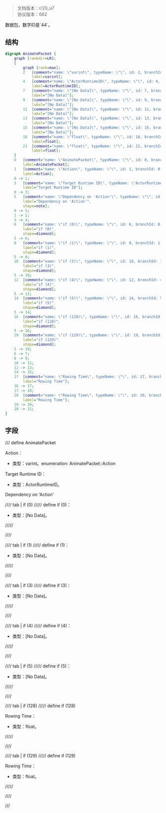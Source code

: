 # <!-- md:samp AnimatePacket -->

> 文档版本：r/20_u7<br/>协议版本：662

<!-- md:samp AnimatePacket -->数据包，数字ID是`44`。

## 结构

```dot
digraph AnimatePacket {
	graph [rankdir=LR];
	{
		graph [rank=max];
		2	[comment="name: \"varint\", typeName: \"\", id: 2, branchId: 0, recurseId: -1, attributes: 512, notes: \"\"",
			label=varint];
		4	[comment="name: \"ActorRuntimeID\", typeName: \"\", id: 4, branchId: 0, recurseId: -1, attributes: 512, notes: \"\"",
			label=ActorRuntimeID];
		7	[comment="name: \"[No Data]\", typeName: \"\", id: 7, branchId: 0, recurseId: -1, attributes: 512, notes: \"\"",
			label="[No Data]"];
		9	[comment="name: \"[No Data]\", typeName: \"\", id: 9, branchId: 0, recurseId: -1, attributes: 512, notes: \"\"",
			label="[No Data]"];
		11	[comment="name: \"[No Data]\", typeName: \"\", id: 11, branchId: 0, recurseId: -1, attributes: 512, notes: \"\"",
			label="[No Data]"];
		13	[comment="name: \"[No Data]\", typeName: \"\", id: 13, branchId: 0, recurseId: -1, attributes: 512, notes: \"\"",
			label="[No Data]"];
		15	[comment="name: \"[No Data]\", typeName: \"\", id: 15, branchId: 0, recurseId: -1, attributes: 512, notes: \"\"",
			label="[No Data]"];
		18	[comment="name: \"float\", typeName: \"\", id: 18, branchId: 0, recurseId: -1, attributes: 512, notes: \"\"",
			label=float];
		21	[comment="name: \"float\", typeName: \"\", id: 21, branchId: 0, recurseId: -1, attributes: 512, notes: \"\"",
			label=float];
	}
	0	[comment="name: \"AnimatePacket\", typeName: \"\", id: 0, branchId: 44, recurseId: -1, attributes: 0, notes: \"\"",
		label=AnimatePacket];
	1	[comment="name: \"Action\", typeName: \"\", id: 1, branchId: 0, recurseId: -1, attributes: 0, notes: \"enumeration: AnimatePacket::Action\"",
		label=Action];
	0 -> 1;
	3	[comment="name: \"Target Runtime ID\", typeName: \"ActorRuntimeID\", id: 3, branchId: 0, recurseId: -1, attributes: 256, notes: \"\"",
		label="Target Runtime ID"];
	0 -> 3;
	5	[comment="name: \"Dependency on 'Action'\", typeName: \"\", id: 5, branchId: 0, recurseId: -1, attributes: 2, notes: \"\"",
		label="Dependency on 'Action'",
		shape=note];
	0 -> 5;
	1 -> 2;
	3 -> 4;
	6	[comment="name: \"if (0)\", typeName: \"\", id: 6, branchId: 0, recurseId: -1, attributes: 4, notes: \"\"",
		label="if (0)",
		shape=diamond];
	5 -> 6;
	8	[comment="name: \"if (1)\", typeName: \"\", id: 8, branchId: 1, recurseId: -1, attributes: 4, notes: \"\"",
		label="if (1)",
		shape=diamond];
	5 -> 8;
	10	[comment="name: \"if (3)\", typeName: \"\", id: 10, branchId: 3, recurseId: -1, attributes: 4, notes: \"\"",
		label="if (3)",
		shape=diamond];
	5 -> 10;
	12	[comment="name: \"if (4)\", typeName: \"\", id: 12, branchId: 4, recurseId: -1, attributes: 4, notes: \"\"",
		label="if (4)",
		shape=diamond];
	5 -> 12;
	14	[comment="name: \"if (5)\", typeName: \"\", id: 14, branchId: 5, recurseId: -1, attributes: 4, notes: \"\"",
		label="if (5)",
		shape=diamond];
	5 -> 14;
	16	[comment="name: \"if (128)\", typeName: \"\", id: 16, branchId: 128, recurseId: -1, attributes: 4, notes: \"\"",
		label="if (128)",
		shape=diamond];
	5 -> 16;
	19	[comment="name: \"if (129)\", typeName: \"\", id: 19, branchId: 129, recurseId: -1, attributes: 4, notes: \"\"",
		label="if (129)",
		shape=diamond];
	5 -> 19;
	6 -> 7;
	8 -> 9;
	10 -> 11;
	12 -> 13;
	14 -> 15;
	17	[comment="name: \"Rowing Time\", typeName: \"\", id: 17, branchId: 0, recurseId: -1, attributes: 0, notes: \"\"",
		label="Rowing Time"];
	16 -> 17;
	17 -> 18;
	20	[comment="name: \"Rowing Time\", typeName: \"\", id: 20, branchId: 0, recurseId: -1, attributes: 0, notes: \"\"",
		label="Rowing Time"];
	19 -> 20;
	20 -> 21;
}

```

## 字段

/// define
AnimatePacket

Action：<!-- md:samp varint -->

- 类型：varint。enumeration: AnimatePacket::Action

Target Runtime ID：[<!-- md:samp ActorRuntimeID -->](refs/protocols/types/ActorRuntimeID.md)

- 类型：ActorRuntimeID。

Dependency on 'Action'

//// tab | if (0)
///// define
if (0)：<!-- md:samp [No Data] -->

- 类型：[No Data]。


/////

////

//// tab | if (1)
///// define
if (1)：<!-- md:samp [No Data] -->

- 类型：[No Data]。


/////

////

//// tab | if (3)
///// define
if (3)：<!-- md:samp [No Data] -->

- 类型：[No Data]。


/////

////

//// tab | if (4)
///// define
if (4)：<!-- md:samp [No Data] -->

- 类型：[No Data]。


/////

////

//// tab | if (5)
///// define
if (5)：<!-- md:samp [No Data] -->

- 类型：[No Data]。


/////

////

//// tab | if (128)
///// define
if (128)

Rowing Time：<!-- md:samp float -->

- 类型：float。


/////

////

//// tab | if (129)
///// define
if (129)

Rowing Time：<!-- md:samp float -->

- 类型：float。


/////

////



///
